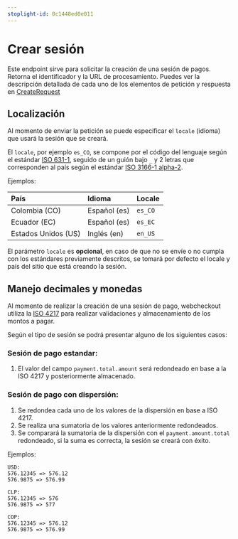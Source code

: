 ```yaml
---
stoplight-id: 0c1448ed0e011
---
```


# Crear sesión

Este endpoint sirve para solicitar la creación de una sesión de pagos.
Retorna el identificador y la URL de procesamiento.
Puedes ver la descripción detallada de cada uno de los elementos de petición y respuesta en
[CreateRequest](../reference/WebCheckout-ES.yaml/paths/~1api~1session/post)

## Localización

Al momento de enviar la petición se puede especificar el `locale` (idioma) que usará la sesión que se creará.

El `locale`, por ejemplo `es_CO`, se compone por el código del lenguaje según el estándar [ISO 631-1](https://en.wikipedia.org/wiki/List_of_ISO_639-1_codes), seguido de un guión bajo `_` y 2 letras que corresponden al país según el estándar [ISO 3166-1 alpha-2](https://es.wikipedia.org/wiki/ISO_3166-1#C%C3%B3digos_ISO_3166-1).

Ejemplos:

|  País               | Idioma      | Locale  |
|:--------------------|:-------------|:--------|
| Colombia (CO)       | Español (es) | `es_CO` |
| Ecuador  (EC)       | Español (es) | `es_EC` |
| Estados Unidos (US) | Inglés  (en) | `en_US` |

El parámetro `locale` es **opcional**, en caso de que no se envíe o no cumpla con los estándares previamente descritos, se tomará por defecto el locale y país del sitio que está creando la sesión.

## Manejo decimales y monedas

Al momento de realizar la creación de una sesión de pago, webcheckout utiliza la [ISO 4217](https://es.wikipedia.org/wiki/ISO_4217) para realizar validaciones y almacenamiento de los montos a pagar.

Según el tipo de sesión se podrá presentar alguno de los siguientes casos:

### Sesión de pago estandar:
1. El valor del campo `payment.total.amount` será redondeado en base a la ISO 4217 y posteriormente almacenado.

### Sesión de pago con dispersión:
1. Se redondea cada uno de los valores de la dispersión en base a ISO 4217.
2. Se realiza una sumatoria de los valores anteriormente redondeados.
3. Se comparará la sumatoria de la dispersión con el `payment.amount.total` redondeado,  si la suma es correcta, la sesión se creará con éxito.

Ejemplos:
```
USD: 
576.12345 => 576.12
576.9875 => 576.99

CLP:
576.12345 => 576
576.9875 => 577

COP:
576.12345 => 576.12
576.9875 => 576.99
```